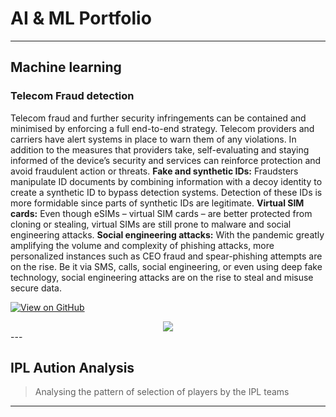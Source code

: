 # AI & ML Portfolio
---
## Machine learning

### Telecom Fraud detection

Telecom fraud and further security infringements can be contained and minimised by enforcing a full end-to-end strategy. Telecom providers and carriers have alert systems in place to warn them of any violations. In addition to the measures that providers take, self-evaluating and staying informed of the device’s security and services can reinforce protection and avoid fraudulent action or threats.
**Fake and synthetic IDs:** Fraudsters manipulate ID documents by combining information with a decoy identity to create a synthetic ID to bypass detection systems. Detection of these IDs is more formidable since parts of synthetic IDs are legitimate.
**Virtual SIM cards:** Even though eSIMs – virtual SIM cards – are better protected from cloning or stealing, virtual SIMs are still prone to malware and social engineering attacks.
**Social engineering attacks:** With the pandemic greatly amplifying the volume and complexity of phishing attacks, more personalized instances such as CEO fraud and spear-phishing attempts are on the rise. Be it via SMS, calls, social engineering, or even using deep fake technology, social engineering attacks are on the rise to steal and misuse secure data.

[![View on GitHub](https://img.shields.io/badge/GitHub-View_on_GitHub-blue?logo=GitHub)](https://github.com/sagar220887/fraud_detection)

<center><img src="assets/img/fraud_detection.jpeg"/></center>
---

## IPL Aution Analysis

> Analysing the pattern of selection of players by the IPL teams
>
> 

---